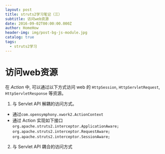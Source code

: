 ```yaml
---
layout: post
title: struts2学习笔记（三）
subtitle: 访问web资源
date: 2016-09-02T00:00:00.000Z
author: HomeHow
header-img: img/post-bg-js-module.jpg
catalog: true
tags:
  - struts2学习
---
```


# 访问web资源 #
在 *Action* 中, 可以通过以下方式访问 web 的 `HttpSession`, `HttpServletRequest`, `HttpServletResponse`  等资源。

1. 与 Servlet API 解耦的访问方式。  
- 通过`com.opensymphony.xwork2.ActionContext`
- 通过 Action 实现如下接口
  `org.apache.struts2.interceptor.ApplicationAware;`
  `org.apache.struts2.interceptor.RequestAware;`
  `org.apache.struts2.interceptor.SessionAware;`
2. 与 Servlet API 耦合的访问方式

